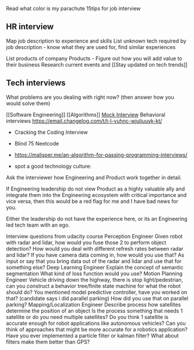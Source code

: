 
Read what color is my parachute 15tips for job interview

## HR interview

Map job description to experience and skills
List unknown tech required by job description - know what they are used for, find similar experiences

List products of company
Products - Figure out how you will add value to their business
Research current events and [[Stay updated on tech trends]]

## Tech interviews
What problems are you dealing with right now? (then answer how you would solve them)

[[Software Engineering]] 
[[Algorithms]]
[Mock Interview](https://www.youtube.com/watch?v=1qw5ITr3k9E)
Behavioral interviews
https://email.changelog.com/t/t-l-vuhnc-wjuliuuyk-kt/

* Cracking the Coding Interview
* Blind 75 Neetcode
* https://malisper.me/an-algorithm-for-passing-programming-interviews/

* spot a good technology culture:

Ask the interviewer how Engineering and Product work together in detail.

If Engineering leadership do not view Product as a highly valuable ally and integrate them into the Engineering ecosystem with critical importance and vice versa, then this would be a red flag for me and I have bad news for you.

Either the leadership do not have the experience here, or its an Engineering led tech team with an ego.

Interview questions from udacity course
Perception Engineer
Given robot with radar and lidar, how would you fuse those 2 to perform object detection?
How would you deal with different refresh rates between radar and lidar?
If you have camera data coming in, how would you use that? As input or say that you bring data out of the radar and lidar and use that for something else?
Deep Learning Engineer
Explain the concept of semantic segmentation
What kind of loss function would you use?
Motion Planning Engineer
Vehicle driving down the highway, there is stop light/pedestrian, can you construct a behavior tree/finite state machine for what the robot should do?
You mentioned model predictive controller, have you worked on that? (candidate says i did parallel parking) How did you use that on parallel parking?
Mapping/Localization Engineer
Describe process how satellites determine the position of an object
Is the process something that needs 1 satellite or do you need multiple satellites?
Do you think 1 satellite is accurate enough for robot applications like autonomous vehicles?
Can you think of approaches that might be more accurate for a robotics application?
Have you ever implemented a particle filter or kalman filter?
What about filters make them better than GPS?
